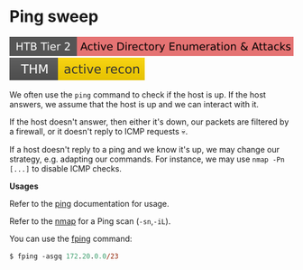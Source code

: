 # Ping sweep

[![active_directory_enumeration_attacks](../../../../_badges/htb/active_directory_enumeration_attacks.svg)](https://academy.hackthebox.com/course/preview/active-directory-enumeration--attacks)
[![activerecon](../../../../_badges/thm/activerecon.svg)](https://tryhackme.com/room/activerecon)

<div class="row row-cols-lg-2"><div>

We often use the `ping` command to check if the host is up. If the host answers, we assume that the host is up and we can interact with it.

If the host doesn't answer, then either it's down, our packets are filtered by a firewall, or it doesn't reply to ICMP requests 💀.

If a host doesn't reply to a ping and we know it's up, we may change our strategy, e.g. adapting our commands. For instance, we may use `nmap -Pn [...]` to disable ICMP checks.
</div><div>

**Usages**

Refer to the [ping](/operating-systems/networking/commands/index.md#command-ping) documentation for usage.

Refer to the [nmap](/cybersecurity/red-team/tools/scanners/ports/nmap.md) for a Ping scan (`-sn`,`-iL`).

You can use the [fping](https://fping.org/) command:

```ps
$ fping -asgq 172.20.0.0/23
```
</div></div>